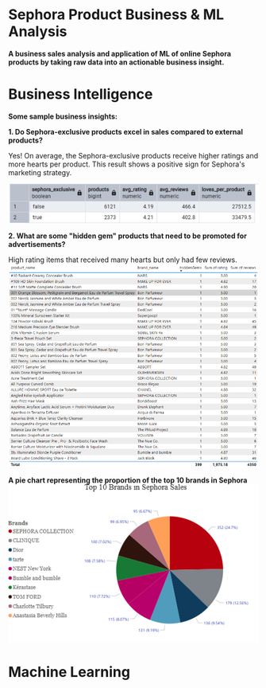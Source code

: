 # Sephora Product Business & ML Analysis
**A business sales analysis and application of ML of online Sephora products by taking raw data into an actionable business insight.**


<h1>Business Intelligence</h1>

**Some sample business insights:**

**1. Do Sephora-exclusive products excel in sales compared to external products?**

   Yes! On average, the Sephora-exclusive products receive higher ratings and more hearts per product.
   This result shows a positive sign for Sephora's marketing strategy.

   
![Alt_text](Results/KakaoTalk_20250901_181910168.png)


**2. What are some "hidden gem" products that need to be promoted for advertisements?**

   High rating items that received many hearts but only had few reviews.
![Alt_text](Results/KakaoTalk_20250902_110110266.png)



**A pie chart representing the proportion of the top 10 brands in Sephora**
![Alt_text](Results/KakaoTalk_20250902_114848783.png)


<h1>Machine Learning</h1>
